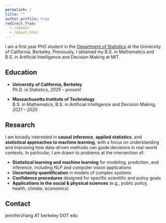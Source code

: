 ```yaml
---
permalink: /
title: ""
author_profile: true
redirect_from: 
  - /about/
  - /about.html
---
```


I am a first year PhD student in the [Department of Statistics](https://statistics.berkeley.edu/) at the University of California, Berkeley. Previously, I obtained my B.S. in Mathematics and B.S. in Artificial Intelligence and Decision Making at MIT.

Education
-----
- **University of California, Berkeley**  
  Ph.D. in Statistics, *2025 – present*  

- **Massachusetts Institute of Technology**  
  B.S. in Mathematics, B.S. in Artificial Intelligence and Decision Making, *2021 – 2025*  


Research
-----

I am broadly interested in **causal inference**, **applied statistics**, and **statistical approaches to machine learning**, with a focus on understanding and improving how data-driven methods can guide decisions in real-world contexts. In particular, I am drawn to problems at the intersection of:  

- **Statistical learning and machine learning** for modeling, prediction, and inference, including NLP and computer vision applications  
- **Uncertainty quantification** in models of complex systems  
- **Confidence procedures** designed for specific scientific and policy goals  
- **Applications in the social & physical sciences** (e.g., public policy, health, climate, economics)


Contact
-----

jenniferzhang AT berkeley DOT edu

